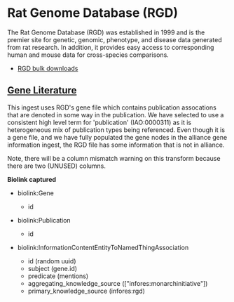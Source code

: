 # Rat Genome Database (RGD)

The Rat Genome Database (RGD) was established in 1999 and is the premier site for genetic, genomic, phenotype, and disease data generated from rat research. In addition, it provides easy access to corresponding human and mouse data for cross-species comparisons.

* [RGD bulk downloads](https://rgd.mcw.edu/wg/data-menu/)

## [Gene Literature](#publication_to_gene)

This ingest uses RGD's gene file which contains publication assocations that are denoted in some way in the publication. We have selected to use a consistent high level term for 'publication' (IAO:0000311) as it is heterogeneous mix of publication types being referenced. Even though it is a gene file, and we have fully populated the gene nodes in the alliance gene information ingest, the RGD file has some information that is not in alliance.

Note, there will be a column mismatch warning on this transform because there are two (UNUSED) columns.

__**Biolink captured**__

* biolink:Gene
    * id

* biolink:Publication
    * id

* biolink:InformationContentEntityToNamedThingAssociation
    * id (random uuid)
    * subject (gene.id)
    * predicate (mentions)
    * aggregating_knowledge_source (["infores:monarchinitiative"])
    * primary_knowledge_source (infores:rgd)
